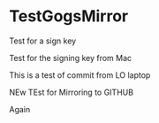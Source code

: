 # TestGogsMirror

Test for a sign key

Test for the signing key from Mac

This is a test of commit from LO laptop

NEw TEst for Mirroring to GITHUB

Again
